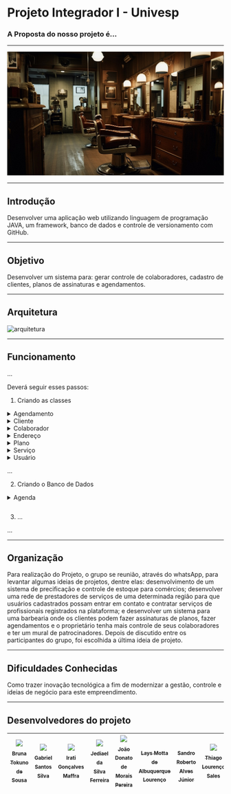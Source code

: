 # Projeto Integrador I - Univesp
###  A Proposta do nosso projeto é...
***
<div align="center">
 <img src="https://github.com/DonatoJoao/ProjetoIntegradorMaven/blob/master/src/main/java/com/barbearia/View/imagens/fundoMenuPrincipal.jpg" alt="capa github" 
  width="600"/>
</div>

***
 
## Introdução 

Desenvolver uma aplicação web utilizando linguagem de programação JAVA, um framework, banco de dados e controle de versionamento com GitHub.

****

## Objetivo

Desenvolver um sistema para: gerar controle de colaboradores, cadastro de clientes, planos de assinaturas e agendamentos.
***

## Arquitetura

![arquitetura](C:\Users\igmf5\Documents\GitHub\UNIVESP\arquitetura.jpg)

***
## Funcionamento 

...

Deverá seguir esses passos: 

1. Criando as classes
   
<details>
 
<summary>Agendamento</summary>

```ruby
package com.barbearia.Model;

import java.text.ParseException;
import java.text.SimpleDateFormat;
import java.util.Date;

public class Agendamento {

    private int idAgendamento;
    private Cliente cliente;
    private Servico servico;
    private float valor;
    private Date dataAgendamento;
    private String observacao;

    public Agendamento(int idAgendamento, Cliente cliente, Servico servico, float valor, String dataAgendamento) {
        this.idAgendamento = idAgendamento;
        this.cliente = cliente;
        this.servico = servico;
        this.valor = valor;
        try {
            this.dataAgendamento = new SimpleDateFormat("dd/MM/yyyy HH:mm").parse(dataAgendamento);
        } catch (ParseException e) {
            throw new RuntimeException(e);
        }
    }

    public Agendamento() {
    }

    public int getIdAgendamento() {
        return idAgendamento;
    }

    public void setIdAgendamento(int idAgendamento) {
        this.idAgendamento = idAgendamento;
    }

    public Cliente getCliente() {
        return cliente;
    }

    public void setCliente(Cliente cliente) {
        this.cliente = cliente;
    }

    public Servico getServico() {
        return servico;
    }

    public void setServico(Servico servico) {
        this.servico = servico;
    }

    public float getValor() {
        return valor;
    }

    public void setValor(float valor) {
        this.valor = valor;
    }

    public Date getDataAgendamento() {
        return dataAgendamento;
    }

    public void setDataAgendamento(Date dataAgendamento) {
        this.dataAgendamento = dataAgendamento;
    }

    public String getObservacao() {
        return observacao;
    }

    public void setObservacao(String observacao) {
        this.observacao = observacao;
    }
}
```
</details>

<details>
 
<summary>Cliente</summary>

```ruby
package com.barbearia.Model;

public class Cliente extends Usuario {
    public Cliente(String cpf, String nome, String senha) {
        super(cpf, nome, senha);
    }

    private float saldo;
    private Plano plano;

}
```
</details>

<details>

<summary>Colaborador</summary>

```ruby
package com.barbearia.Model;

class Colaborador extends Usuario {
    private String nivelAcesso;

    public Colaborador(String cpf, String nome, String senha) {
        super(cpf, nome, senha);
    }
}
```
</details>

<details>
 
<summary>Endereço</summary>

```ruby
package com.barbearia.Model;

class Endereco {

}
```
</details>

<details>

<summary>Plano</summary>

```ruby
package com.barbearia.Model;

public class Plano {


}
```
</details>

<details>

<summary>Serviço</summary>

```ruby
package com.barbearia.Model;

import javax.swing.*;

public class Servico {

    private int id;
    private String descricao;
    private float valor;

    public Servico(int id, String descricao, float valor) {
        this.id = id;
        this.descricao = descricao;
        this.valor = valor;
    }

    public Servico(float valor) {
        this.valor = valor;
    }

    public Servico() {
    }

    public int getId() {
        return id;
    }

    public void setId(int id) {
        this.id = id;
    }

    public String getDescricao() {
        return descricao;
    }

    public void setDescricao(String descricao) {
        this.descricao = descricao;
    }

    public float getValor() {
        return valor;
    }

    public void setValor(float valor) {
        this.valor = valor;
    }
}
```
</details>

<details>

<summary>Usuário</summary>

```ruby
package com.barbearia.Model;

import java.text.ParseException;
import java.text.SimpleDateFormat;
import java.util.Date;

abstract class Usuario {
    private int id;
    private String senha;
    private String cpf;
    private String nome;
    private String telefone;
    private String email;
    private Endereco endereco;
    private Date dataNascimento;

    public Usuario(int id, String cpf, String nome, String senha ,String telefone, String email, Endereco endereco, String dataNascimento) {
        this.id = id;
        this.cpf = cpf;
        this.nome = nome;
        this.senha = senha;
        this.telefone = telefone;
        this.email = email;
        this.endereco = endereco;
        try {
            this.dataNascimento = new SimpleDateFormat("dd/MM/yyyy ").parse(dataNascimento);
        } catch (ParseException e) {
            throw new RuntimeException(e);
        }
        ;
    }

    public Usuario() {
    }

    public Usuario(String cpf, String nome, String senha) {
        this.cpf = cpf;
        this.nome = nome;
        this.senha = senha;
    }

    public int getId() {
        return id;
    }

    public String getSenha() {
        return senha;
    }

    public String getCpf() {
        return cpf;
    }

    public String getNome() {
        return nome;
    }

    public String getTelefone() {
        return telefone;
    }

    public String getEmail() {
        return email;
    }

    public Endereco getEndereco() {
        return endereco;
    }

    public Date getDataNascimento() {
        return dataNascimento;
    }
}
```
</details>

...

2. Criando o Banco de Dados

<details>

<summary>Agenda</summary>

```ruby
/*
 * Click nbfs://nbhost/SystemFileSystem/Templates/Licenses/license-default.txt to change this license
 * Click nbfs://nbhost/SystemFileSystem/Templates/GUIForms/JFrame.java to edit this template
 */
package com.barbearia.View;

/**
 *
 * @author JOÃO
 */
public class Agenda extends javax.swing.JFrame {

    /**
     * Creates new form Agenda
     */
    public Agenda() {
        initComponents();
    }

    /**
     * This method is called from within the constructor to initialize the form.
     * WARNING: Do NOT modify this code. The content of this method is always
     * regenerated by the Form Editor.
     */
    @SuppressWarnings("unchecked")
    // <editor-fold defaultstate="collapsed" desc="Generated Code">//GEN-BEGIN:initComponents
    private void initComponents() {

        jComboBox1 = new javax.swing.JComboBox<>();
        jScrollPane1 = new javax.swing.JScrollPane();
        jTable1 = new javax.swing.JTable();
        jLabel10 = new javax.swing.JLabel();
        jLabel9 = new javax.swing.JLabel();
        jLabel6 = new javax.swing.JLabel();
        jLabel8 = new javax.swing.JLabel();
        jLabel4 = new javax.swing.JLabel();
        jTextField4 = new javax.swing.JTextField();
        jTextField2 = new javax.swing.JTextField();
        jTextField3 = new javax.swing.JTextField();
        jLabel5 = new javax.swing.JLabel();
        jLabel3 = new javax.swing.JLabel();
        jButton1 = new javax.swing.JButton();
        textArea_Observacoes = new java.awt.TextArea();
        jComboBox1_Clientes = new javax.swing.JComboBox<>();
        jLabel2 = new javax.swing.JLabel();
        jTextField1 = new javax.swing.JTextField();
        jLabel1 = new javax.swing.JLabel();
        jLabel7 = new javax.swing.JLabel();

        setDefaultCloseOperation(javax.swing.WindowConstants.EXIT_ON_CLOSE);
        getContentPane().setLayout(new org.netbeans.lib.awtextra.AbsoluteLayout());

        jComboBox1.setModel(new javax.swing.DefaultComboBoxModel<>(new String[] { "Item 1", "Item 2", "Item 3", "Item 4" }));
        getContentPane().add(jComboBox1, new org.netbeans.lib.awtextra.AbsoluteConstraints(110, 200, 220, 30));

        jTable1.setModel(new javax.swing.table.DefaultTableModel(
            new Object [][] {
                {null, null, null, null, null, null, null},
                {null, null, null, null, null, null, null},
                {null, null, null, null, null, null, null},
                {null, null, null, null, null, null, null}
            },
            new String [] {
                "ID", "Cliente", "Serviço", "Colaborador", "Data", "Hora", "Observação"
            }
        ));
        jScrollPane1.setViewportView(jTable1);

        getContentPane().add(jScrollPane1, new org.netbeans.lib.awtextra.AbsoluteConstraints(40, 500, 990, 160));

        jLabel10.setFont(new java.awt.Font("Segoe UI", 0, 36)); // NOI18N
        jLabel10.setForeground(new java.awt.Color(255, 255, 255));
        jLabel10.setText("Agenda");
        getContentPane().add(jLabel10, new org.netbeans.lib.awtextra.AbsoluteConstraints(562, 30, 150, -1));

        jLabel9.setForeground(new java.awt.Color(255, 255, 255));
        jLabel9.setText("Observações");
        getContentPane().add(jLabel9, new org.netbeans.lib.awtextra.AbsoluteConstraints(480, 110, -1, -1));

        jLabel6.setForeground(new java.awt.Color(255, 255, 255));
        jLabel6.setText("Valor R$");
        getContentPane().add(jLabel6, new org.netbeans.lib.awtextra.AbsoluteConstraints(50, 270, -1, -1));

        jLabel8.setForeground(new java.awt.Color(255, 255, 255));
        jLabel8.setText("Hora");
        getContentPane().add(jLabel8, new org.netbeans.lib.awtextra.AbsoluteConstraints(70, 400, -1, -1));

        jLabel4.setForeground(new java.awt.Color(255, 255, 255));
        jLabel4.setText("Data");
        getContentPane().add(jLabel4, new org.netbeans.lib.awtextra.AbsoluteConstraints(70, 330, 30, -1));

        jTextField4.setText("jTextField4");
        jTextField4.addActionListener(new java.awt.event.ActionListener() {
            public void actionPerformed(java.awt.event.ActionEvent evt) {
                jTextField4ActionPerformed(evt);
            }
        });
        getContentPane().add(jTextField4, new org.netbeans.lib.awtextra.AbsoluteConstraints(110, 390, 220, 30));

        jTextField2.setText("jTextField2");
        jTextField2.addActionListener(new java.awt.event.ActionListener() {
            public void actionPerformed(java.awt.event.ActionEvent evt) {
                jTextField2ActionPerformed(evt);
            }
        });
        getContentPane().add(jTextField2, new org.netbeans.lib.awtextra.AbsoluteConstraints(110, 260, 220, 30));

        jTextField3.setText("jTextField3");
        getContentPane().add(jTextField3, new org.netbeans.lib.awtextra.AbsoluteConstraints(110, 322, 220, 30));

        jLabel5.setForeground(new java.awt.Color(255, 255, 255));
        jLabel5.setText("Serviço");
        getContentPane().add(jLabel5, new org.netbeans.lib.awtextra.AbsoluteConstraints(50, 210, -1, -1));

        jLabel3.setForeground(new java.awt.Color(255, 255, 255));
        jLabel3.setText("Cliente");
        getContentPane().add(jLabel3, new org.netbeans.lib.awtextra.AbsoluteConstraints(60, 130, -1, -1));

        jButton1.setBackground(new java.awt.Color(51, 255, 51));
        jButton1.setText("Agendar");
        jButton1.addActionListener(new java.awt.event.ActionListener() {
            public void actionPerformed(java.awt.event.ActionEvent evt) {
                jButton1ActionPerformed(evt);
            }
        });
        getContentPane().add(jButton1, new org.netbeans.lib.awtextra.AbsoluteConstraints(550, 390, 470, 40));
        getContentPane().add(textArea_Observacoes, new org.netbeans.lib.awtextra.AbsoluteConstraints(550, 110, 470, 250));

        jComboBox1_Clientes.setModel(new javax.swing.DefaultComboBoxModel<>(new String[] { "Funalo", "Ciclano", "Beltrano", "Alguém" }));
        getContentPane().add(jComboBox1_Clientes, new org.netbeans.lib.awtextra.AbsoluteConstraints(110, 130, 220, 30));

        jLabel2.setForeground(new java.awt.Color(255, 255, 255));
        jLabel2.setText("ID");
        getContentPane().add(jLabel2, new org.netbeans.lib.awtextra.AbsoluteConstraints(80, 70, 30, -1));

        jTextField1.addActionListener(new java.awt.event.ActionListener() {
            public void actionPerformed(java.awt.event.ActionEvent evt) {
                jTextField1ActionPerformed(evt);
            }
        });
        getContentPane().add(jTextField1, new org.netbeans.lib.awtextra.AbsoluteConstraints(110, 62, 220, 30));

        jLabel1.setIcon(new javax.swing.ImageIcon(getClass().getResource("/com/barbearia/View/imagens/fundoAgenda.jpg"))); // NOI18N
        getContentPane().add(jLabel1, new org.netbeans.lib.awtextra.AbsoluteConstraints(0, 0, -1, -1));

        jLabel7.setText("jLabel7");
        getContentPane().add(jLabel7, new org.netbeans.lib.awtextra.AbsoluteConstraints(70, 220, -1, -1));

        pack();
    }// </editor-fold>//GEN-END:initComponents

    private void jTextField1ActionPerformed(java.awt.event.ActionEvent evt) {//GEN-FIRST:event_jTextField1ActionPerformed
        // TODO add your handling code here:
    }//GEN-LAST:event_jTextField1ActionPerformed

    private void jButton1ActionPerformed(java.awt.event.ActionEvent evt) {//GEN-FIRST:event_jButton1ActionPerformed
        // TODO add your handling code here:
    }//GEN-LAST:event_jButton1ActionPerformed

    private void jTextField2ActionPerformed(java.awt.event.ActionEvent evt) {//GEN-FIRST:event_jTextField2ActionPerformed
        // TODO add your handling code here:
    }//GEN-LAST:event_jTextField2ActionPerformed

    private void jTextField4ActionPerformed(java.awt.event.ActionEvent evt) {//GEN-FIRST:event_jTextField4ActionPerformed
        // TODO add your handling code here:
    }//GEN-LAST:event_jTextField4ActionPerformed

    /**
     * @param args the command line arguments
     */
    public static void main(String args[]) {
        /* Set the Nimbus look and feel */
        //<editor-fold defaultstate="collapsed" desc=" Look and feel setting code (optional) ">
        /* If Nimbus (introduced in Java SE 6) is not available, stay with the default look and feel.
         * For details see http://download.oracle.com/javase/tutorial/uiswing/lookandfeel/plaf.html 
         */
        try {
            for (javax.swing.UIManager.LookAndFeelInfo info : javax.swing.UIManager.getInstalledLookAndFeels()) {
                if ("Nimbus".equals(info.getName())) {
                    javax.swing.UIManager.setLookAndFeel(info.getClassName());
                    break;
                }
            }
        } catch (ClassNotFoundException ex) {
            java.util.logging.Logger.getLogger(Agenda.class.getName()).log(java.util.logging.Level.SEVERE, null, ex);
        } catch (InstantiationException ex) {
            java.util.logging.Logger.getLogger(Agenda.class.getName()).log(java.util.logging.Level.SEVERE, null, ex);
        } catch (IllegalAccessException ex) {
            java.util.logging.Logger.getLogger(Agenda.class.getName()).log(java.util.logging.Level.SEVERE, null, ex);
        } catch (javax.swing.UnsupportedLookAndFeelException ex) {
            java.util.logging.Logger.getLogger(Agenda.class.getName()).log(java.util.logging.Level.SEVERE, null, ex);
        }
        //</editor-fold>

        /* Create and display the form */
        java.awt.EventQueue.invokeLater(new Runnable() {
            public void run() {
                new Agenda().setVisible(true);
            }
        });
    }

    // Variables declaration - do not modify//GEN-BEGIN:variables
    private javax.swing.JButton jButton1;
    private javax.swing.JComboBox<String> jComboBox1;
    private javax.swing.JComboBox<String> jComboBox1_Clientes;
    private javax.swing.JLabel jLabel1;
    private javax.swing.JLabel jLabel10;
    private javax.swing.JLabel jLabel2;
    private javax.swing.JLabel jLabel3;
    private javax.swing.JLabel jLabel4;
    private javax.swing.JLabel jLabel5;
    private javax.swing.JLabel jLabel6;
    private javax.swing.JLabel jLabel7;
    private javax.swing.JLabel jLabel8;
    private javax.swing.JLabel jLabel9;
    private javax.swing.JScrollPane jScrollPane1;
    private javax.swing.JTable jTable1;
    private javax.swing.JTextField jTextField1;
    private javax.swing.JTextField jTextField2;
    private javax.swing.JTextField jTextField3;
    private javax.swing.JTextField jTextField4;
    private java.awt.TextArea textArea_Observacoes;
    // End of variables declaration//GEN-END:variables
}
```
</details>

```ruby
```
3. ...

...

****
## Organização

Para realização do Projeto, o grupo se reunião, através do whatsApp, para levantar algumas ideias de projetos, dentre elas: desenvolvimento de um sistema de precificação e controle de estoque para comércios; desenvolver uma rede de prestadores de serviços de uma determinada região para que usuários cadastrados possam entrar em contato e contratar serviços de profissionais registrados na plataforma; e desenvolver um sistema para uma barbearia onde os clientes podem fazer assinaturas de planos, fazer agendamentos e o proprietário tenha mais controle de seus colaboradores e ter um mural de patrocinadores. Depois de discutido entre os participantes do grupo, foi escolhida a última ideia de projeto. 

*** 

## Dificuldades Conhecidas

Como trazer inovação tecnológica a fim de modernizar a gestão, controle e ideias de negócio para este empreendimento. 



***
## Desenvolvedores do projeto

| [<img src="https://avatars.githubusercontent.com/u/170149114?v=4" width=115><br><sub>Bruna Tokuno de Sousa</sub>](https://github.com/bru-tokuno) | [<img src="https://avatars.githubusercontent.com/u/51243178?v=4" width=115><br><sub>Gabriel Santos Silva</sub>](https://github.com/GabrielSantos10) | [<img src="https://avatars.githubusercontent.com/u/124359272?v=4" width=115><br><sub>Irati Gonçalves Maffra</sub>](https://github.com/IratiMaffra) | [<img src="https://avatars.githubusercontent.com/u/163658340?v=4" width=115><br><sub>Jediael da Silva Ferreira</sub>](https://github.com/Jedi-Ferreira) | [<img src="https://avatars.githubusercontent.com/u/83663822?v=4" width=115><br><sub>João Donato de Morais Pereira</sub>](https://github.com/DonatoJoao) | [<img src="" width=115><br><sub>Lays Motta de Albuquerque Lourenço</sub>](https://github.com/Lays) | [<img src="" width=115><br><sub>Sandro Roberto Alves Júnior</sub>](https://github.com/sandro) | [<img src="https://media.licdn.com/dms/image/D4D03AQHigoFkbveHVA/profile-displayphoto-shrink_400_400/0/1701190953083?e=1721260800&v=beta&t=2i4rKOqXNAIQ9G01f1y5JeCWxbh61dSu1i1Rj7fNeTE" width=115><br><sub>Thiago Lourenço Sales</sub>](https://www.linkedin.com/in/thiago-louren%C3%A7o-b166041b1?utm_source=share&utm_campaign=share_via&utm_content=profile&utm_medium=ios_app) |
| :---: | :---: | :---: | :---: | :---: | :---: |:---: | :---: |

